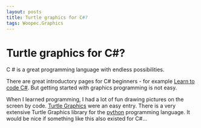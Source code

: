 ```yaml
---
layout: posts
title: Turtle graphics for C#?
tags: Woopec.Graphics
---
```


# Turtle graphics for C#?

C # is a great programming language with endless possibilities.

There are great introductory pages for C# beginners - for example [Learn to code C#](https://dotnet.microsoft.com/learntocode). But getting started with graphics programming is not easy.

When I learned programming, I had a lot of fun drawing pictures on the screen by code. [Turtle Graphics](https://en.wikipedia.org/wiki/Turtle_graphics) were an easy entry. There is a very extensive Turtle Graphics library for the [python](https://docs.python.org/3/library/turtle.html) programming language. It would be nice if something like this also existed for C#…

